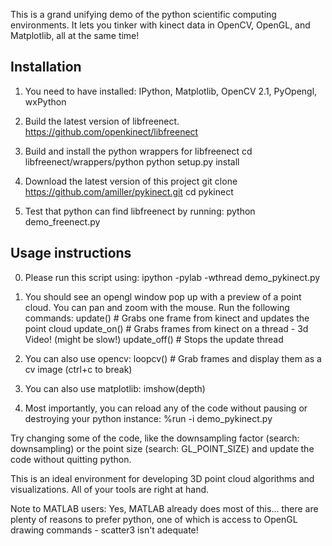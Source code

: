 This is a grand unifying demo of the python scientific computing environments. It lets you
tinker with kinect data in OpenCV, OpenGL, and Matplotlib, all at the same time!

Installation
------------
1. You need to have installed: IPython, Matplotlib, OpenCV 2.1, PyOpengl, wxPython
2. Build the latest version of libfreenect.
	https://github.com/openkinect/libfreenect
		
3. Build and install the python wrappers for libfreenect
		cd libfreenect/wrappers/python
		python setup.py install

4. Download the latest version of this project
		git clone https://github.com/amiller/pykinect.git
		cd pykinect
		
5. Test that python can find libfreenect by running:
		python demo_freenect.py


Usage instructions
------------------

0. Please run this script using:
		ipython -pylab -wthread demo_pykinect.py

1. You should see an opengl window pop up with a preview of a point cloud. You can pan and 
  zoom with the mouse. Run the following commands:
  	update()      # Grabs one frame from kinect and updates the point cloud
  	update_on()   # Grabs frames from kinect on a thread - 3d Video! (might be slow!)
  	update_off()  # Stops the update thread
  
2. You can also use opencv:
  	loopcv()      # Grab frames and display them as a cv image
   	(ctrl+c to break)
  
3. You can also use matplotlib:
  	imshow(depth)
  
4. Most importantly, you can reload any of the code without pausing or destroying your 
  python instance:
  	%run -i demo_pykinect.py
  
  Try changing some of the code, like the downsampling factor (search: downsampling)
  or the point size (search: GL_POINT_SIZE) and update the code without quitting python.

This is an ideal environment for developing 3D point cloud algorithms and visualizations.
All of your tools are right at hand. 

Note to MATLAB users: 
  Yes, MATLAB already does most of this... there are plenty of reasons to prefer python,
  one of which is access to OpenGL drawing commands - scatter3 isn't adequate!
